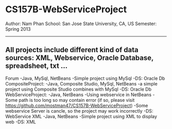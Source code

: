CS157B-WebServiceProject
========================
Author: Nam Phan 
School: San Jose State University, CA, US 
Semester: Spring 2013

------------------------
All projects include different kind of data sources: XML, Webservice, Oracle Database, spreadsheet, txt ...
------------------------
Forum
  -Java, MySql, NetBeans
  -Simple project using MySql
  -DS: Oracle Db
CompositeProject: 
  -Java, Composite Studio, MySql, NetBeans
  -a simple project using Composite Studio combines with MySql
  -DS: Oracle Db
WebServiceProject:
  -Java, NetBeans
  -Using webservice in NetBeans
  -Some path is too long so may contain error (if so, please visit https://github.com/mostman47/CS157B-WebServiceProject)
  -Some webservice Server is cancle, so the project may work incorrectly
  -DS: WebService
XML
  -Java, NetBeans
  -Simple project using XML to display web
  -DS: XML
